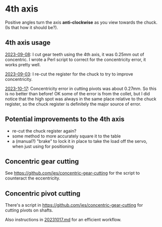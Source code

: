 # 4th axis

Positive angles turn the axis **anti-clockwise** as you view towards the chuck. (Is that how it should be?).

## 4th axis usage

[2023-09-08](20230908.md): I cut gear teeth using the 4th axis, it was 0.25mm out of concentric. I wrote a Perl script
to correct for the concentricity error, it works pretty well.

[2023-09-03](20230903.md): I re-cut the register for the chuck to try to improve concentricity.

[2023-10-17](20231017.md): Concentricity error in cutting pivots was about
0.27mm. So this is no better than before! OK some of the error is from
the collet, but I did notice that the high spot was always in the same
place relative to the chuck register, so the chuck register is definitely
the major source of error.

## Potential improvements to the 4th axis

* re-cut the chuck register again?
* some method to more accurately square it to the table
* a (manual?) "brake" to lock it in place to take the load off the servo, when just using for positioning

## Concentric gear cutting

See https://github.com/jes/concentric-gear-cutting for the script to counteract the eccentricity.

## Concentric pivot cutting

There's a script in https://github.com/jes/concentric-gear-cutting
for cutting pivots on shafts.

Also instructions in [20231017.md](20231017.md) for an efficient workflow.
